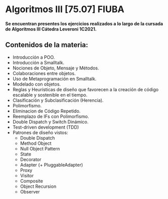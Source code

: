 # Algoritmos III [75.07] FIUBA

#### Se encuentran presentes los ejercicios realizados a lo largo de la cursada de Algoritmos III Cátedra Leveroni 1C2021.

## Contenidos de la materia:

- Introducción a POO.
- Introducción a Smalltalk.
- Nociones de Objeto, Mensaje y Métodos.
- Colaboraciones entre objetos.
- Uso de Metaprogramación en Smalltalk.
- Modelado con objetos.
- Reglas y Heurísticas de diseño que favorecen a la creación de código escalable y sostenible en el tiempo.
- Clasificación y Subclasificación (Herencia).
- Polimorfismo.
- Eliminacion de Código Repetido.
- Reemplazo de IFs con Polimorfismo.
- Double Dispatch y Switch Dinámico.
- Test-driven development (TDD)
- Patrones de diseño vistos:
  * Double Dispatch
  * Method Object
  * Null Object Pattern
  * State
  * Decorator
  * Adapter (+ PluggableAdapter)
  * Proxy
  * Visitor
  * Composite
  * Object Recursion
  * Observer 
